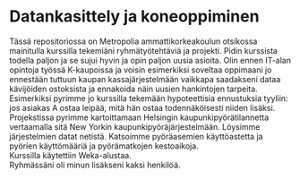 # Datankasittely ja koneoppiminen

Tässä repositoriossa on Metropolia ammattikorkeakoulun otsikossa mainitulla kurssilla tekemiäni ryhmätyötehtäviä ja projekti. Pidin kurssista todella paljon ja se sujui hyvin ja opin paljon uusia asioita. 
Olin ennen IT-alan opintoja työssä K-kaupoissa ja voisin esimerkiksi soveltaa oppimaani jo ennestään tuttuun kaupan kassajärjestelmään vaikkapa saadakseni dataa kävijöiden ostoksista ja ennakoida näin uusien hankintojen tarpeita. Esimerkiksi pyrimme jo kurssilla tekemään hypoteettisia ennustuksia tyyliin: jos asiakas A ostaa leipää, mitä hän ostaa todennäköisesti niiden lisäksi. <br />
Projekstissa pyrimme kartoittamaan Helsingin kaupunkipyörätilannetta vertaamalla sitä New Yorkin kaupunkipyöräjärjestelmään. Löysimme järjestelmien datat netistä. Katsoimme pyöräasemien käyttöastetta ja pyörien käyttömääriä ja pyörämatkojen kestoaikoja. <br /> Kurssilla käytettiin Weka-alustaa. <br />
Ryhmässäni oli minun lisäkseni kaksi henkilöä.

